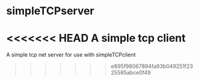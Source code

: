 simpleTCPserver
===============

<<<<<<< HEAD
A simple tcp client
=======
A simple tcp net server for use with simpleTCPclient
>>>>>>> e895f98067894fa93b049251f2325585abce0f49
